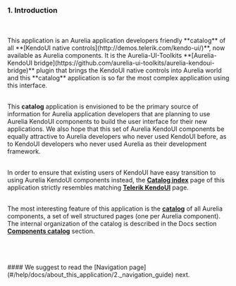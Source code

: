<br>

### 1. Introduction
<br>
<br>
This application is an Aurelia application developers friendly **catalog** of all **[KendoUI native controls](http://demos.telerik.com/kendo-ui/)**, now available as Aurelia components. It is the Aurelia-UI-Toolkits **[Aurelia-KendoUI bridge](https://github.com/aurelia-ui-toolkits/aurelia-kendoui-bridge)** plugin that brings the KendoUI native controls into Aurelia world and this **catalog** application is so far the most complex application using this interface.
<br>
<br>

This **catalog** application is envisioned to be the primary source of information for Aurelia application developers that are planning to use Aurelia KendoUI components to build the user interface for their new applications. We also hope that this set of Aurelia KendoUI components be equally attractive to Aurelia developers who never used KendoUI before, as to KendoUI developers who never used Aurelia as their development framework.
<br>
<br>

In order to ensure that existing users of KendoUI have easy transition to using Aurelia KendoUI components instead, the **[Catalog index](http://aurelia-ui-toolkits.github.io/demo-kendo/#/project-status)** page of this application strictly resembles matching **[Telerik KendoUI](http://demos.telerik.com/kendo-ui/)** page.
<br>
<br>

The most interesting feature of this application is the **[catalog](http://aurelia-ui-toolkits.github.io/demo-kendo/#/samples/grid/basic-use)** of all Aurelia components, a set of well structured pages (one per Aurelia component). The internal organization of the catalog is described in the Docs section **[Components catalog](http://aurelia-ui-toolkits.github.io/demo-kendo/#/help/docs/about_this_application/3._components_catalog)** section.

<br>
<br>
<br>
#### We suggest to read the [Navigation page](#/help/docs/about_this_application/2._navigation_guide) next.
